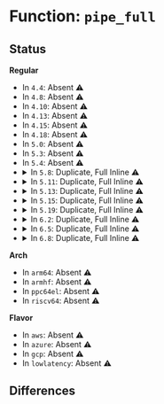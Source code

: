 # Function: <code>pipe_full</code>

## Status
<b>Regular</b>
<ul>
<li>
In <code>4.4</code>: Absent ⚠️
</li>
<li>
In <code>4.8</code>: Absent ⚠️
</li>
<li>
In <code>4.10</code>: Absent ⚠️
</li>
<li>
In <code>4.13</code>: Absent ⚠️
</li>
<li>
In <code>4.15</code>: Absent ⚠️
</li>
<li>
In <code>4.18</code>: Absent ⚠️
</li>
<li>
In <code>5.0</code>: Absent ⚠️
</li>
<li>
In <code>5.3</code>: Absent ⚠️
</li>
<li>
In <code>5.4</code>: Absent ⚠️
</li>
<li>
<details>
<summary>In <code>5.8</code>: Duplicate, Full Inline ⚠️</summary>

**Collision:** Static Duplication

**Inline:** Full

**Transformation:** False

**Instances:**

```
In kernel/watch_queue.c (ffffffff8124c9c2)
Location: include/linux/pipe_fs_i.h:151
Inline: True
```
```
In fs/pipe.c (ffffffff813207ba)
Location: include/linux/pipe_fs_i.h:151
Inline: True
Inline callers:
  - fs/pipe.c:pipe_wait_writable
  - fs/pipe.c:pipe_wait_writable
  - fs/pipe.c:pipe_poll
  - fs/pipe.c:pipe_write
  - fs/pipe.c:pipe_write
  - fs/pipe.c:pipe_write
  - fs/pipe.c:pipe_write
  - fs/pipe.c:pipe_write
  - fs/pipe.c:pipe_write
  - fs/pipe.c:pipe_read
  - fs/pipe.c:pipe_read
```
```
In fs/splice.c (ffffffff813529e8)
Location: include/linux/pipe_fs_i.h:151
Inline: True
Inline callers:
  - fs/splice.c:do_tee
  - fs/splice.c:splice_pipe_to_pipe
  - fs/splice.c:splice_pipe_to_pipe
  - fs/splice.c:wait_for_space
  - fs/splice.c:add_to_pipe
```
```
In lib/iov_iter.c (ffffffff81586d74)
Location: include/linux/pipe_fs_i.h:151
Inline: True
Inline callers:
  - lib/iov_iter.c:iov_iter_pipe
  - lib/iov_iter.c:copy_page_to_iter_pipe
```
</details>
</li>
<li>
<details>
<summary>In <code>5.11</code>: Duplicate, Full Inline ⚠️</summary>

**Collision:** Static Duplication

**Inline:** Full

**Transformation:** False

**Instances:**

```
In kernel/watch_queue.c (ffffffff81256e02)
Location: include/linux/pipe_fs_i.h:151
Inline: True
```
```
In fs/pipe.c (ffffffff8132bd2a)
Location: include/linux/pipe_fs_i.h:151
Inline: True
Inline callers:
  - fs/pipe.c:pipe_wait_writable
  - fs/pipe.c:pipe_wait_writable
  - fs/pipe.c:pipe_poll
  - fs/pipe.c:pipe_write
  - fs/pipe.c:pipe_write
  - fs/pipe.c:pipe_write
  - fs/pipe.c:pipe_write
  - fs/pipe.c:pipe_write
  - fs/pipe.c:pipe_write
  - fs/pipe.c:pipe_read
  - fs/pipe.c:pipe_read
```
```
In fs/splice.c (ffffffff8135f2c8)
Location: include/linux/pipe_fs_i.h:151
Inline: True
Inline callers:
  - fs/splice.c:do_tee
  - fs/splice.c:splice_pipe_to_pipe
  - fs/splice.c:splice_pipe_to_pipe
  - fs/splice.c:add_to_pipe
```
```
In lib/iov_iter.c (ffffffff815a4044)
Location: include/linux/pipe_fs_i.h:151
Inline: True
Inline callers:
  - lib/iov_iter.c:iov_iter_pipe
  - lib/iov_iter.c:copy_page_to_iter_pipe
```
</details>
</li>
<li>
<details>
<summary>In <code>5.13</code>: Duplicate, Full Inline ⚠️</summary>

**Collision:** Static Duplication

**Inline:** Full

**Transformation:** False

**Instances:**

```
In kernel/watch_queue.c (ffffffff8125b292)
Location: include/linux/pipe_fs_i.h:153
Inline: True
```
```
In fs/pipe.c (ffffffff81331d67)
Location: include/linux/pipe_fs_i.h:153
Inline: True
Inline callers:
  - fs/pipe.c:pipe_wait_writable
  - fs/pipe.c:pipe_wait_writable
  - fs/pipe.c:pipe_poll
  - fs/pipe.c:pipe_write
  - fs/pipe.c:pipe_write
  - fs/pipe.c:pipe_write
  - fs/pipe.c:pipe_write
  - fs/pipe.c:pipe_write
  - fs/pipe.c:pipe_write
  - fs/pipe.c:pipe_read
  - fs/pipe.c:pipe_read
```
```
In fs/splice.c (ffffffff81365be9)
Location: include/linux/pipe_fs_i.h:153
Inline: True
Inline callers:
  - fs/splice.c:do_tee
  - fs/splice.c:do_tee
  - fs/splice.c:splice_pipe_to_pipe
  - fs/splice.c:splice_pipe_to_pipe
  - fs/splice.c:add_to_pipe
```
```
In lib/iov_iter.c (ffffffff815aaf34)
Location: include/linux/pipe_fs_i.h:153
Inline: True
Inline callers:
  - lib/iov_iter.c:iov_iter_pipe
  - lib/iov_iter.c:copy_page_to_iter
```
</details>
</li>
<li>
<details>
<summary>In <code>5.15</code>: Duplicate, Full Inline ⚠️</summary>

**Collision:** Static Duplication

**Inline:** Full

**Transformation:** False

**Instances:**

```
In kernel/watch_queue.c (ffffffff8129709e)
Location: include/linux/pipe_fs_i.h:153
Inline: True
```
```
In fs/pipe.c (ffffffff8137f4e7)
Location: include/linux/pipe_fs_i.h:153
Inline: True
Inline callers:
  - fs/pipe.c:pipe_wait_writable
  - fs/pipe.c:pipe_wait_writable
  - fs/pipe.c:pipe_poll
  - fs/pipe.c:pipe_write
  - fs/pipe.c:pipe_write
  - fs/pipe.c:pipe_write
  - fs/pipe.c:pipe_write
  - fs/pipe.c:pipe_write
  - fs/pipe.c:pipe_write
  - fs/pipe.c:pipe_read
  - fs/pipe.c:pipe_read
```
```
In fs/splice.c (ffffffff813b44d9)
Location: include/linux/pipe_fs_i.h:153
Inline: True
Inline callers:
  - fs/splice.c:do_tee
  - fs/splice.c:do_tee
  - fs/splice.c:splice_pipe_to_pipe
  - fs/splice.c:splice_pipe_to_pipe
  - fs/splice.c:add_to_pipe
```
```
In lib/iov_iter.c (ffffffff81614547)
Location: include/linux/pipe_fs_i.h:153
Inline: True
Inline callers:
  - lib/iov_iter.c:iov_iter_pipe
  - lib/iov_iter.c:copy_page_to_iter
```
</details>
</li>
<li>
<details>
<summary>In <code>5.19</code>: Duplicate, Full Inline ⚠️</summary>

**Collision:** Static Duplication

**Inline:** Full

**Transformation:** False

**Instances:**

```
In kernel/watch_queue.c (ffffffff812ecf12)
Location: include/linux/pipe_fs_i.h:153
Inline: True
```
```
In fs/pipe.c (ffffffff813ff5ee)
Location: include/linux/pipe_fs_i.h:153
Inline: True
Inline callers:
  - fs/pipe.c:pipe_wait_writable
  - fs/pipe.c:pipe_wait_writable
  - fs/pipe.c:pipe_poll
  - fs/pipe.c:pipe_write
  - fs/pipe.c:pipe_write
  - fs/pipe.c:pipe_write
  - fs/pipe.c:pipe_write
  - fs/pipe.c:pipe_write
  - fs/pipe.c:pipe_write
  - fs/pipe.c:pipe_read
  - fs/pipe.c:pipe_read
```
```
In fs/splice.c (ffffffff814398b9)
Location: include/linux/pipe_fs_i.h:153
Inline: True
Inline callers:
  - fs/splice.c:do_tee
  - fs/splice.c:do_tee
  - fs/splice.c:splice_pipe_to_pipe
  - fs/splice.c:splice_pipe_to_pipe
  - fs/splice.c:add_to_pipe
```
```
In lib/iov_iter.c (ffffffff816e10dd)
Location: include/linux/pipe_fs_i.h:153
Inline: True
Inline callers:
  - lib/iov_iter.c:iov_iter_pipe
  - lib/iov_iter.c:copy_page_to_iter
```
</details>
</li>
<li>
<details>
<summary>In <code>6.2</code>: Duplicate, Full Inline ⚠️</summary>

**Collision:** Static Duplication

**Inline:** Full

**Transformation:** False

**Instances:**

```
In kernel/watch_queue.c (ffffffff81357292)
Location: include/linux/pipe_fs_i.h:153
Inline: True
```
```
In fs/pipe.c (ffffffff814893ae)
Location: include/linux/pipe_fs_i.h:153
Inline: True
Inline callers:
  - fs/pipe.c:pipe_wait_writable
  - fs/pipe.c:pipe_wait_writable
  - fs/pipe.c:pipe_poll
  - fs/pipe.c:pipe_write
  - fs/pipe.c:pipe_write
  - fs/pipe.c:pipe_write
  - fs/pipe.c:pipe_write
  - fs/pipe.c:pipe_write
  - fs/pipe.c:pipe_write
  - fs/pipe.c:pipe_read
  - fs/pipe.c:pipe_read
```
```
In fs/splice.c (ffffffff814c7be9)
Location: include/linux/pipe_fs_i.h:153
Inline: True
Inline callers:
  - fs/splice.c:do_tee
  - fs/splice.c:do_tee
  - fs/splice.c:splice_pipe_to_pipe
  - fs/splice.c:splice_pipe_to_pipe
  - fs/splice.c:add_to_pipe
```
```
In lib/iov_iter.c (ffffffff817d156d)
Location: include/linux/pipe_fs_i.h:153
Inline: True
Inline callers:
  - lib/iov_iter.c:iov_iter_pipe
  - lib/iov_iter.c:copy_page_to_iter
  - lib/iov_iter.c:append_pipe
```
</details>
</li>
<li>
<details>
<summary>In <code>6.5</code>: Duplicate, Full Inline ⚠️</summary>

**Collision:** Static Duplication

**Inline:** Full

**Transformation:** False

**Instances:**

```
In kernel/watch_queue.c (ffffffff81388b12)
Location: include/linux/pipe_fs_i.h:153
Inline: True
```
```
In mm/filemap.c (ffffffff8139269a)
Location: include/linux/pipe_fs_i.h:153
Inline: True
Inline callers:
  - mm/filemap.c:filemap_splice_read
  - mm/filemap.c:splice_folio_into_pipe
```
```
In mm/shmem.c (ffffffff813c0861)
Location: include/linux/pipe_fs_i.h:153
Inline: True
Inline callers:
  - mm/shmem.c:shmem_file_splice_read
  - mm/shmem.c:shmem_file_splice_read
```
```
In fs/pipe.c (ffffffff814be2de)
Location: include/linux/pipe_fs_i.h:153
Inline: True
Inline callers:
  - fs/pipe.c:pipe_wait_writable
  - fs/pipe.c:pipe_wait_writable
  - fs/pipe.c:pipe_poll
  - fs/pipe.c:pipe_write
  - fs/pipe.c:pipe_write
  - fs/pipe.c:pipe_write
  - fs/pipe.c:pipe_write
  - fs/pipe.c:pipe_write
  - fs/pipe.c:pipe_write
  - fs/pipe.c:pipe_read
  - fs/pipe.c:pipe_read
```
```
In fs/splice.c (ffffffff814fdc3c)
Location: include/linux/pipe_fs_i.h:153
Inline: True
Inline callers:
  - fs/splice.c:do_tee
  - fs/splice.c:do_tee
  - fs/splice.c:splice_pipe_to_pipe
  - fs/splice.c:splice_pipe_to_pipe
  - fs/splice.c:add_to_pipe
```
</details>
</li>
<li>
<details>
<summary>In <code>6.8</code>: Duplicate, Full Inline ⚠️</summary>

**Collision:** Static Duplication

**Inline:** Full

**Transformation:** False

**Instances:**

```
In kernel/watch_queue.c (ffffffff813b2572)
Location: include/linux/pipe_fs_i.h:169
Inline: True
```
```
In mm/filemap.c (ffffffff813bc2e3)
Location: include/linux/pipe_fs_i.h:169
Inline: True
Inline callers:
  - mm/filemap.c:filemap_splice_read
  - mm/filemap.c:splice_folio_into_pipe
```
```
In mm/shmem.c (ffffffff813eb4ee)
Location: include/linux/pipe_fs_i.h:169
Inline: True
Inline callers:
  - mm/shmem.c:shmem_file_splice_read
  - mm/shmem.c:shmem_file_splice_read
```
```
In fs/pipe.c (ffffffff814f075e)
Location: include/linux/pipe_fs_i.h:169
Inline: True
Inline callers:
  - fs/pipe.c:pipe_wait_writable
  - fs/pipe.c:pipe_wait_writable
  - fs/pipe.c:pipe_poll
  - fs/pipe.c:pipe_write
  - fs/pipe.c:pipe_write
  - fs/pipe.c:pipe_write
  - fs/pipe.c:pipe_write
  - fs/pipe.c:pipe_write
  - fs/pipe.c:pipe_read
  - fs/pipe.c:pipe_read
```
```
In fs/splice.c (ffffffff8153283a)
Location: include/linux/pipe_fs_i.h:169
Inline: True
Inline callers:
  - fs/splice.c:do_tee
  - fs/splice.c:do_tee
  - fs/splice.c:splice_pipe_to_pipe
  - fs/splice.c:splice_pipe_to_pipe
  - fs/splice.c:add_to_pipe
```
</details>
</li>
</ul>
<b>Arch</b>
<ul>
<li>
In <code>arm64</code>: Absent ⚠️
</li>
<li>
In <code>armhf</code>: Absent ⚠️
</li>
<li>
In <code>ppc64el</code>: Absent ⚠️
</li>
<li>
In <code>riscv64</code>: Absent ⚠️
</li>
</ul>
<b>Flavor</b>
<ul>
<li>
In <code>aws</code>: Absent ⚠️
</li>
<li>
In <code>azure</code>: Absent ⚠️
</li>
<li>
In <code>gcp</code>: Absent ⚠️
</li>
<li>
In <code>lowlatency</code>: Absent ⚠️
</li>
</ul>

## Differences
